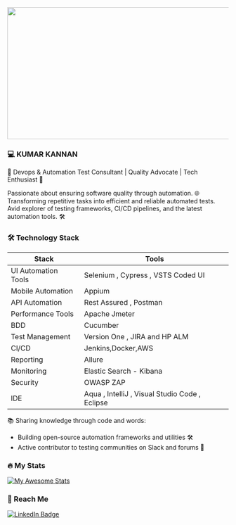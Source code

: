 <div align="center">
  <img src="https://media.giphy.com/media/dWesBcTLavkZuG35MI/giphy.gif" width="600" height="300"/>
</div>

### :computer: KUMAR KANNAN

🤖 Devops & Automation Test Consultant | Quality Advocate | Tech Enthusiast 🚀

Passionate about ensuring software quality through automation. 🌐 Transforming repetitive tasks into efficient and reliable automated tests. Avid explorer of testing frameworks, CI/CD pipelines, and the latest automation tools. 🛠️

### :hammer_and_wrench: Technology Stack
| Stack | Tools |
| --- | --- |
| UI Automation Tools | Selenium , Cypress , VSTS Coded UI |
| Mobile Automation | Appium |
| API Automation | Rest Assured , Postman |
| Performance Tools | Apache Jmeter |
| BDD | Cucumber |
| Test Management | Version One , JIRA and HP ALM |
| CI/CD  | Jenkins,Docker,AWS |
| Reporting | Allure |
| Monitoring | Elastic Search - Kibana |
| Security | OWASP ZAP |
| IDE | Aqua , IntelliJ , Visual Studio Code , Eclipse|

📚 Sharing knowledge through code and words:
- Building open-source automation frameworks and utilities 🛠️
- Active contributor to testing communities on Slack and forums 🤝
  
### :fire: My Stats 
[![My Awesome Stats](https://awesome-github-stats.azurewebsites.net/user-stats/kumarkautomation?cardType=github&theme=solarized-dark)](https://git.io/awesome-stats-card)
### :link: Reach Me
<div id="badges">
  <a href="https://www.linkedin.com/in/kumark-automation/">
    <img src="https://img.shields.io/badge/LinkedIn-blue?style=for-the-badge&logo=linkedin&logoColor=white" alt="LinkedIn Badge"/>
  </a>
</div>



